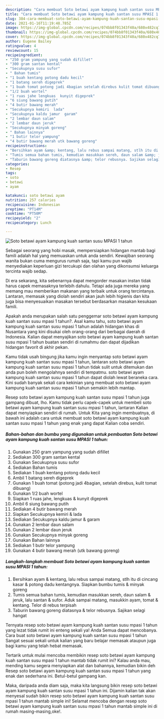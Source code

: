 ```yaml
---
description: "Cara membuat Soto betawi ayam kampung kuah santan susu MPASI 1 tahun yang nikmat dan Mudah Dibuat"
title: "Cara membuat Soto betawi ayam kampung kuah santan susu MPASI 1 tahun yang nikmat dan Mudah Dibuat"
slug: 384-cara-membuat-soto-betawi-ayam-kampung-kuah-santan-susu-mpasi-1-tahun-yang-nikmat-dan-mudah-dibuat
date: 2021-01-16T11:19:48.785Z
image: https://img-global.cpcdn.com/recipes/074bb8f01343f40a/680x482cq70/soto-betawi-ayam-kampung-kuah-santan-susu-mpasi-1-tahun-foto-resep-utama.jpg
thumbnail: https://img-global.cpcdn.com/recipes/074bb8f01343f40a/680x482cq70/soto-betawi-ayam-kampung-kuah-santan-susu-mpasi-1-tahun-foto-resep-utama.jpg
cover: https://img-global.cpcdn.com/recipes/074bb8f01343f40a/680x482cq70/soto-betawi-ayam-kampung-kuah-santan-susu-mpasi-1-tahun-foto-resep-utama.jpg
author: Eugene Bailey
ratingvalue: 4
reviewcount: 15
recipeingredient:
- "250 gram yampung yang sudah difillet"
- "300 gram santan kental"
- "Secukupnya susu sufor"
- " Bahan tumis"
- "1 buah kentang potong dadu kecil"
- "1 batang sereh digeprek"
- "1 buah tomat potong jadi 4bagian setelah direbus kulit tomat dibuang"
- "1/2 buah wortel"
- "1 ruas jahe lengkuas  kunyit digeprek"
- "6 siung bawang putih"
- "4 butir bawang merah"
- "Secukupnya kemiri  lada"
- "Secukupnya kaldu jamur  garam"
- "2 lembar daun salam"
- "2 lembar daun jeruk"
- "Secukupnya minyak goreng"
- " Bahan lainnya"
- "1 butir telor yampung"
- "4 butir bawang merah utk bawang goreng"
recipeinstructions:
- "Bersihkan ayam &amp; kentang, lalu rebus sampai matang, stlh itu di cincang kasar &amp; potong dadu kentangnya. Siapkan bumbu tumis &amp; minyak goreng"
- "Tumis semua bahan tumis, kemudian masukkan sereh, daun salam &amp; jeruk, lalu santan &amp; sufor. Aduk sampai matang, masukkin ayam, tomat &amp; kentang. Telor di rebus terpisah"
- "Taburin bawang goreng diatasnya &amp; telor rebusnya. Sajikan selagi hangat"
categories:
- Resep
tags:
- soto
- betawi
- ayam

katakunci: soto betawi ayam 
nutrition: 257 calories
recipecuisine: Indonesian
preptime: "PT14M"
cooktime: "PT50M"
recipeyield: "2"
recipecategory: Lunch

---
```



![Soto betawi ayam kampung kuah santan susu MPASI 1 tahun](https://img-global.cpcdn.com/recipes/074bb8f01343f40a/680x482cq70/soto-betawi-ayam-kampung-kuah-santan-susu-mpasi-1-tahun-foto-resep-utama.jpg)

Sebagai seorang yang hobi masak, mempersiapkan hidangan mantab bagi famili adalah hal yang memuaskan untuk anda sendiri. Kewajiban seorang  wanita bukan cuma mengurus rumah saja, tapi kamu pun wajib menyediakan keperluan gizi tercukupi dan olahan yang dikonsumsi keluarga tercinta wajib sedap.

Di era  sekarang, kita sebenarnya dapat mengorder masakan instan tidak harus capek memasaknya terlebih dahulu. Tetapi ada juga mereka yang memang mau memberikan makanan yang terbaik untuk orang tercintanya. Lantaran, memasak yang diolah sendiri akan jauh lebih higienis dan kita juga bisa menyesuaikan masakan tersebut berdasarkan masakan kesukaan famili. 



Apakah anda merupakan salah satu penggemar soto betawi ayam kampung kuah santan susu mpasi 1 tahun?. Asal kamu tahu, soto betawi ayam kampung kuah santan susu mpasi 1 tahun adalah hidangan khas di Nusantara yang kini disukai oleh orang-orang dari berbagai daerah di Indonesia. Kalian dapat menyajikan soto betawi ayam kampung kuah santan susu mpasi 1 tahun buatan sendiri di rumahmu dan dapat dijadikan hidangan favorit di akhir pekan.

Kamu tidak usah bingung jika kamu ingin menyantap soto betawi ayam kampung kuah santan susu mpasi 1 tahun, lantaran soto betawi ayam kampung kuah santan susu mpasi 1 tahun tidak sulit untuk ditemukan dan anda pun boleh mengolahnya sendiri di tempatmu. soto betawi ayam kampung kuah santan susu mpasi 1 tahun dapat diolah lewat beraneka cara. Kini sudah banyak sekali cara kekinian yang membuat soto betawi ayam kampung kuah santan susu mpasi 1 tahun semakin lebih mantap.

Resep soto betawi ayam kampung kuah santan susu mpasi 1 tahun juga gampang dibuat, lho. Kamu tidak perlu capek-capek untuk membeli soto betawi ayam kampung kuah santan susu mpasi 1 tahun, lantaran Kalian dapat menyiapkan sendiri di rumah. Untuk Kita yang ingin membuatnya, di bawah ini adalah cara untuk membuat soto betawi ayam kampung kuah santan susu mpasi 1 tahun yang enak yang dapat Kalian coba sendiri.

<!--inarticleads1-->

##### Bahan-bahan dan bumbu yang digunakan untuk pembuatan Soto betawi ayam kampung kuah santan susu MPASI 1 tahun:

1. Gunakan 250 gram yampung yang sudah difillet
1. Sediakan 300 gram santan kental
1. Gunakan Secukupnya susu sufor
1. Sediakan  Bahan tumis
1. Sediakan 1 buah kentang potong dadu kecil
1. Ambil 1 batang sereh digeprek
1. Gunakan 1 buah tomat (potong jadi 4bagian, setelah direbus, kulit tomat dibuang)
1. Gunakan 1/2 buah wortel
1. Siapkan 1 ruas jahe, lengkuas &amp; kunyit digeprek
1. Ambil 6 siung bawang putih
1. Sediakan 4 butir bawang merah
1. Siapkan Secukupnya kemiri &amp; lada
1. Sediakan Secukupnya kaldu jamur &amp; garam
1. Gunakan 2 lembar daun salam
1. Gunakan 2 lembar daun jeruk
1. Gunakan Secukupnya minyak goreng
1. Gunakan  Bahan lainnya
1. Sediakan 1 butir telor yampung
1. Gunakan 4 butir bawang merah (utk bawang goreng)




<!--inarticleads2-->

##### Langkah-langkah membuat Soto betawi ayam kampung kuah santan susu MPASI 1 tahun:

1. Bersihkan ayam &amp; kentang, lalu rebus sampai matang, stlh itu di cincang kasar &amp; potong dadu kentangnya. Siapkan bumbu tumis &amp; minyak goreng
1. Tumis semua bahan tumis, kemudian masukkan sereh, daun salam &amp; jeruk, lalu santan &amp; sufor. Aduk sampai matang, masukkin ayam, tomat &amp; kentang. Telor di rebus terpisah
1. Taburin bawang goreng diatasnya &amp; telor rebusnya. Sajikan selagi hangat




Ternyata resep soto betawi ayam kampung kuah santan susu mpasi 1 tahun yang lezat tidak rumit ini enteng sekali ya! Anda Semua dapat mencobanya. Cara buat soto betawi ayam kampung kuah santan susu mpasi 1 tahun Sangat sesuai sekali untuk kalian yang baru belajar memasak ataupun juga bagi kamu yang telah hebat memasak.

Tertarik untuk mulai mencoba membikin resep soto betawi ayam kampung kuah santan susu mpasi 1 tahun mantab tidak rumit ini? Kalau anda mau, mending kamu segera menyiapkan alat dan bahannya, kemudian bikin deh Resep soto betawi ayam kampung kuah santan susu mpasi 1 tahun yang enak dan sederhana ini. Betul-betul gampang kan. 

Maka, daripada anda diam saja, maka kita langsung bikin resep soto betawi ayam kampung kuah santan susu mpasi 1 tahun ini. Dijamin kalian tak akan menyesal sudah bikin resep soto betawi ayam kampung kuah santan susu mpasi 1 tahun mantab simple ini! Selamat mencoba dengan resep soto betawi ayam kampung kuah santan susu mpasi 1 tahun mantab simple ini di rumah masing-masing,oke!.

